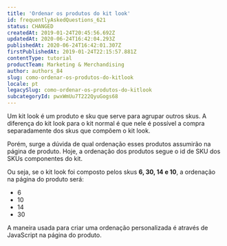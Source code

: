 ```yaml
---
title: 'Ordenar os produtos do kit look'
id: frequentlyAskedQuestions_621
status: CHANGED
createdAt: 2019-01-24T20:45:56.692Z
updatedAt: 2020-06-24T16:42:04.293Z
publishedAt: 2020-06-24T16:42:01.307Z
firstPublishedAt: 2019-01-24T22:15:57.881Z
contentType: tutorial
productTeam: Marketing & Merchandising
author: authors_84
slug: como-ordenar-os-produtos-do-kitlook
locale: pt
legacySlug: como-ordenar-os-produtos-do-kitlook
subcategoryId: pwxWmUu7T222QyuGogs68
---
```


Um kit look é um produto e sku que serve para agrupar outros skus. A diferença do kit look para o kit normal é que nele é possível a compra separadamente dos skus que compõem o kit look.

Porém, surge a dúvida de qual ordenação esses produtos assumirão na página de produto. Hoje, a ordenação dos produtos segue o id de SKU dos SKUs componentes do kit.

Ou seja, se o kit look foi composto pelos skus **6, 30, 14 e 10**, a ordenação na página do produto será:

- 6
- 10
- 14
- 30

A maneira usada para criar uma ordenação personalizada é através de JavaScript na página do produto.
